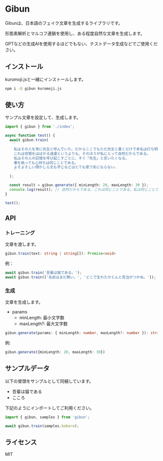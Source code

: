 # Gibun

Gibunは、日本語のフェイク文章を生成するライブラリです。

形態素解析とマルコフ連鎖を使用し、ある程度自然な文章を生成します。

GPTなどの生成AIを使用するほどでもない、テストデータ生成などでご使用ください。

## インストール

kuromoji.jsと一緒にインストールします。

```bash
npm i -D gibun kuromoji.js
```

## 使い方

サンプル文章を設定して、生成します。

```typescript
import { gibun } from './index';

async function test() {
  await gibun.train(
    `
    私はその人を常に先生と呼んでいた。だからここでもただ先生と書くだけで本名は打ち明けない。
    これは世間をはばかる遠慮というよりも、そのほうが私にとって自然だからである。
    私はその人の記憶を呼び起こすごとに、すぐ「先生」と言いたくなる。
    筆を執っても心持ちは同じことである。
    よそよそしい頭かしら文も字じなどはとても使う気にならない。
    `
  );

  const result = gibun.generate({ minLength: 20, maxLength: 30 });
  console.log(result); // 自然だからである。これは同じことである。私は同じことで本名は
}

test();
```

## API

### トレーニング

文章を渡します。

```typescript
gibun.train(text: string | string[]): Promise<void>
```

例：
```typescript
await gibun.train('吾輩は猫である。');
await gibun.train(['名前はまだ無い。', 'どこで生れたかとんと見当がつかぬ。']);
```

### 生成

文章を生成します。

- params
  - minLength: 最小文字数
  - maxLength?: 最大文字数

```typescript
gibun.generate(params: { minLength: number, maxLength?: number }): string
```

例:

```typescript
gibun.generate({minLength: 20, maxLength: 30})
```

## サンプルデータ

以下の冒頭をサンプルとして同梱しています。

- 吾輩は猫である
- こころ

下記のようにインポートしてご利用ください。

```typescript
import { gibun, samples } from 'gibun';

await gibun.train(samples.kokoro);
```

## ライセンス

MIT
